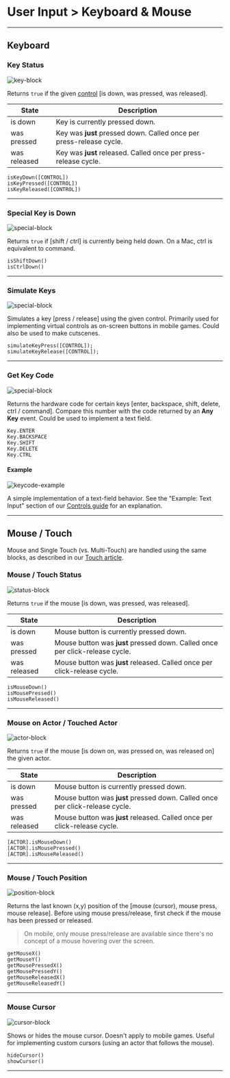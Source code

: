 # User Input > Keyboard & Mouse

***

## Keyboard

### <a name="keystate"></a> Key Status

![key-block](http://static.stencyl.com/pedia2/blocks/user_input/keyboard/KeyState.png)

Returns `true` if the given [control](http://www.stencyl.com/help/view/controls/) [is down, was pressed, was released].

State | Description
--- | ---
is down | Key is currently pressed down.
was pressed | Key was **just** pressed down. Called once per press-release cycle.
was released | Key was **just** released. Called once per press-release cycle.

```
isKeyDown([CONTROL])
isKeyPressed([CONTROL])
isKeyReleased([CONTROL])
```

***

### <a name="is-special-down"></a> Special Key is Down

![special-block](http://static.stencyl.com/pedia2/blocks/user_input/keyboard/Special.png)

Returns `true` if [shift / ctrl] is currently being held down. On a Mac, ctrl is equivalent to command.

```
isShiftDown()
isCtrlDown()
```

***

### <a name="simulate-key"></a> Simulate Keys

![special-block](http://static.stencyl.com/pedia2/blocks/user_input/keyboard/Simulate.png)

Simulates a key [press / release] using the given control. Primarily used for implementing virtual controls as on-screen buttons in mobile games. Could also be used to make cutscenes.

```
simulateKeyPress([CONTROL]);
simulateKeyRelease([CONTROL]);
```

***

### <a name="keycode"></a> Get Key Code

![special-block](http://static.stencyl.com/pedia2/blocks/user_input/keyboard/Code.png)

Returns the hardware code for certain keys [enter, backspace, shift, delete, ctrl / command]. Compare this number with the code returned by an **Any Key** event. Could be used to implement a text field.

```
Key.ENTER
Key.BACKSPACE
Key.SHIFT
Key.DELETE
Key.CTRL
```

#### Example

![keycode-example](http://static.stencyl.com/pedia2/ch3/controls/key-input-example.png)

A simple implementation of a text-field behavior. See the "Example: Text Input" section of our [Controls guide](http://www.stencyl.com/help/view/controls/) for an explanation.

***

## Mouse / Touch

Mouse and Single Touch (vs. Multi-Touch) are handled using the same blocks, as described in our [Touch article](http://www.stencyl.com/help/view/mobile-input/).

### <a name="mousestate"></a> Mouse / Touch Status

![status-block](http://static.stencyl.com/pedia2/blocks/user_input/mouse/Status.png)

Returns `true` if the mouse [is down, was pressed, was released].

State | Description
--- | ---
is down | Mouse button is currently pressed down.
was pressed | Mouse button was **just** pressed down. Called once per click-release cycle.
was released | Mouse button was **just** released. Called once per click-release cycle.


```
isMouseDown()
isMousePressed()
isMouseReleased()
```

***

### <a name="amousestate"></a> Mouse on Actor / Touched Actor

![actor-block](http://static.stencyl.com/pedia2/blocks/user_input/mouse/Actor.png)

Returns `true` if the mouse [is down on, was pressed on, was released on] the given actor.

State | Description
--- | ---
is down | Mouse button is currently pressed down.
was pressed | Mouse button was **just** pressed down. Called once per click-release cycle.
was released | Mouse button was **just** released. Called once per click-release cycle.

```
[ACTOR].isMouseDown()
[ACTOR].isMousePressed()
[ACTOR].isMouseReleased()
```

***

### <a name="mousexy"></a> Mouse / Touch Position

![position-block](http://static.stencyl.com/pedia2/blocks/user_input/mouse/Position.png)

Returns the last known (x,y) position of the [mouse (cursor), mouse press, mouse release]. Before using mouse press/release, first check if the mouse has been pressed or released.

> On mobile, only mouse press/release are available since there's no concept of a mouse hovering over the screen.

```
getMouseX()
getMouseY()
getMousePressedX()
getMousePressedY()
getMouseReleasedX()
getMouseReleasedY()
```

***

### <a name="mousedisp"></a> Mouse Cursor

![cursor-block](http://static.stencyl.com/pedia2/blocks/user_input/mouse/MouseCursor.png)

Shows or hides the mouse cursor. Doesn't apply to mobile games. Useful for implementing custom cursors (using an actor that follows the mouse).

```
hideCursor()
showCursor()
```

***
